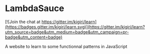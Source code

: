 # LambdaSauce

[![Join the chat at https://gitter.im/kigiri/learn](https://badges.gitter.im/kigiri/learn.svg)](https://gitter.im/kigiri/learn?utm_source=badge&utm_medium=badge&utm_campaign=pr-badge&utm_content=badge)

A website to learn to some functionnal patterns in JavaScript
